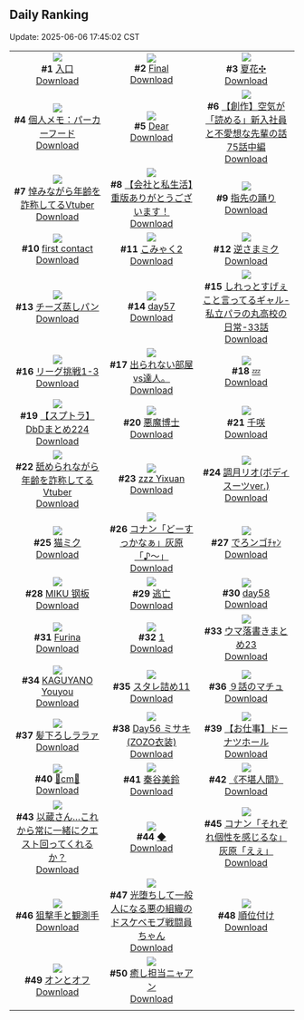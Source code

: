 ## Daily Ranking
Update: 2025-06-06 17:45:02 CST

|      |      |      |
| :----: | :----: | :----: |
| ![](https://i.pixiv.re/c/240x480/img-master/img/2025/06/04/00/00/05/131149496_p0_master1200.jpg)<br>**#1** [入口](https://www.pixiv.net/artworks/131149496)<br>[Download](https://i.pixiv.re/img-original/img/2025/06/04/00/00/05/131149496_p0.png) | ![](https://i.pixiv.re/c/240x480/img-master/img/2025/06/04/00/00/23/131149655_p0_master1200.jpg)<br>**#2** [Final](https://www.pixiv.net/artworks/131149655)<br>[Download](https://i.pixiv.re/img-original/img/2025/06/04/00/00/23/131149655_p0.png) | ![](https://i.pixiv.re/c/240x480/img-master/img/2025/06/04/21/44/28/131178880_p0_master1200.jpg)<br>**#3** [夏花✣](https://www.pixiv.net/artworks/131178880)<br>[Download](https://i.pixiv.re/img-original/img/2025/06/04/21/44/28/131178880_p0.jpg) |
| ![](https://i.pixiv.re/c/240x480/img-master/img/2025/06/05/06/00/09/131192831_p0_master1200.jpg)<br>**#4** [個人メモ：パーカーフード](https://www.pixiv.net/artworks/131192831)<br>[Download](https://i.pixiv.re/img-original/img/2025/06/05/06/00/09/131192831_p0.jpg) | ![](https://i.pixiv.re/c/240x480/img-master/img/2025/06/05/03/43/27/131191006_p0_master1200.jpg)<br>**#5** [Dear](https://www.pixiv.net/artworks/131191006)<br>[Download](https://i.pixiv.re/img-original/img/2025/06/05/03/43/27/131191006_p0.png) | ![](https://i.pixiv.re/c/240x480/img-master/img/2025/06/05/18/00/39/131205640_p0_master1200.jpg)<br>**#6** [【創作】空気が「読める」新入社員と不愛想な先輩の話75話中編](https://www.pixiv.net/artworks/131205640)<br>[Download](https://i.pixiv.re/img-original/img/2025/06/05/18/00/39/131205640_p0.jpg) |
| ![](https://i.pixiv.re/c/240x480/img-master/img/2025/06/04/21/26/02/131178083_p0_master1200.jpg)<br>**#7** [悼みながら年齢を詐称してるVtuber](https://www.pixiv.net/artworks/131178083)<br>[Download](https://i.pixiv.re/img-original/img/2025/06/04/21/26/02/131178083_p0.png) | ![](https://i.pixiv.re/c/240x480/img-master/img/2025/06/05/12/00/04/131198426_p0_master1200.jpg)<br>**#8** [【会社と私生活】重版ありがとうございます！](https://www.pixiv.net/artworks/131198426)<br>[Download](https://i.pixiv.re/img-original/img/2025/06/05/12/00/04/131198426_p0.jpg) | ![](https://i.pixiv.re/c/240x480/img-master/img/2025/06/04/00/25/13/131150983_p0_master1200.jpg)<br>**#9** [指先の踊り](https://www.pixiv.net/artworks/131150983)<br>[Download](https://i.pixiv.re/img-original/img/2025/06/04/00/25/13/131150983_p0.png) |
| ![](https://i.pixiv.re/c/240x480/img-master/img/2025/06/05/00/00/11/131184797_p0_master1200.jpg)<br>**#10** [first contact](https://www.pixiv.net/artworks/131184797)<br>[Download](https://i.pixiv.re/img-original/img/2025/06/05/00/00/11/131184797_p0.png) | ![](https://i.pixiv.re/c/240x480/img-master/img/2025/06/05/12/13/56/131198844_p0_master1200.jpg)<br>**#11** [こみゃく2](https://www.pixiv.net/artworks/131198844)<br>[Download](https://i.pixiv.re/img-original/img/2025/06/05/12/13/56/131198844_p0.png) | ![](https://i.pixiv.re/c/240x480/img-master/img/2025/06/04/00/00/27/131149683_p0_master1200.jpg)<br>**#12** [逆さまミク](https://www.pixiv.net/artworks/131149683)<br>[Download](https://i.pixiv.re/img-original/img/2025/06/04/00/00/27/131149683_p0.png) |
| ![](https://i.pixiv.re/c/240x480/img-master/img/2025/06/04/13/04/02/131164588_p0_master1200.jpg)<br>**#13** [チーズ蒸しパン](https://www.pixiv.net/artworks/131164588)<br>[Download](https://i.pixiv.re/img-original/img/2025/06/04/13/04/02/131164588_p0.jpg) | ![](https://i.pixiv.re/c/240x480/img-master/img/2025/06/04/02/34/01/131154689_p0_master1200.jpg)<br>**#14** [day57](https://www.pixiv.net/artworks/131154689)<br>[Download](https://i.pixiv.re/img-original/img/2025/06/04/02/34/01/131154689_p0.jpg) | ![](https://i.pixiv.re/c/240x480/img-master/img/2025/06/05/00/11/11/131185612_p0_master1200.jpg)<br>**#15** [しれっとすげぇこと言ってるギャル-私立パラの丸高校の日常-33話](https://www.pixiv.net/artworks/131185612)<br>[Download](https://i.pixiv.re/img-original/img/2025/06/05/00/11/11/131185612_p0.jpg) |
| ![](https://i.pixiv.re/c/240x480/img-master/img/2025/06/04/19/31/34/131173428_p0_master1200.jpg)<br>**#16** [リーグ挑戦1-3](https://www.pixiv.net/artworks/131173428)<br>[Download](https://i.pixiv.re/img-original/img/2025/06/04/19/31/34/131173428_p0.png) | ![](https://i.pixiv.re/c/240x480/img-master/img/2025/06/04/10/32/29/131161589_p0_master1200.jpg)<br>**#17** [出られない部屋vs達人。](https://www.pixiv.net/artworks/131161589)<br>[Download](https://i.pixiv.re/img-original/img/2025/06/04/10/32/29/131161589_p0.jpg) | ![](https://i.pixiv.re/c/240x480/img-master/img/2025/06/04/18/30/04/131171314_p0_master1200.jpg)<br>**#18** [💤](https://www.pixiv.net/artworks/131171314)<br>[Download](https://i.pixiv.re/img-original/img/2025/06/04/18/30/04/131171314_p0.png) |
| ![](https://i.pixiv.re/c/240x480/img-master/img/2025/06/04/16/52/32/131168653_p0_master1200.jpg)<br>**#19** [【スプトラ】DbDまとめ224](https://www.pixiv.net/artworks/131168653)<br>[Download](https://i.pixiv.re/img-original/img/2025/06/04/16/52/32/131168653_p0.png) | ![](https://i.pixiv.re/c/240x480/img-master/img/2025/06/05/00/00/10/131184785_p0_master1200.jpg)<br>**#20** [悪魔博士](https://www.pixiv.net/artworks/131184785)<br>[Download](https://i.pixiv.re/img-original/img/2025/06/05/00/00/10/131184785_p0.jpg) | ![](https://i.pixiv.re/c/240x480/img-master/img/2025/06/05/00/30/05/131186366_p0_master1200.jpg)<br>**#21** [千咲](https://www.pixiv.net/artworks/131186366)<br>[Download](https://i.pixiv.re/img-original/img/2025/06/05/00/30/05/131186366_p0.jpg) |
| ![](https://i.pixiv.re/c/240x480/img-master/img/2025/06/05/21/02/38/131212028_p0_master1200.jpg)<br>**#22** [舐められながら年齢を詐称してるVtuber](https://www.pixiv.net/artworks/131212028)<br>[Download](https://i.pixiv.re/img-original/img/2025/06/05/21/02/38/131212028_p0.png) | ![](https://i.pixiv.re/c/240x480/img-master/img/2025/06/05/18/10/08/131206066_p0_master1200.jpg)<br>**#23** [zzz Yixuan](https://www.pixiv.net/artworks/131206066)<br>[Download](https://i.pixiv.re/img-original/img/2025/06/05/18/10/08/131206066_p0.jpg) | ![](https://i.pixiv.re/c/240x480/img-master/img/2025/06/04/19/00/08/131172298_p0_master1200.jpg)<br>**#24** [調月リオ(ボディスーツver.)](https://www.pixiv.net/artworks/131172298)<br>[Download](https://i.pixiv.re/img-original/img/2025/06/04/19/00/08/131172298_p0.png) |
| ![](https://i.pixiv.re/c/240x480/img-master/img/2025/06/04/00/08/52/131150301_p0_master1200.jpg)<br>**#25** [猫ミク](https://www.pixiv.net/artworks/131150301)<br>[Download](https://i.pixiv.re/img-original/img/2025/06/04/00/08/52/131150301_p0.png) | ![](https://i.pixiv.re/c/240x480/img-master/img/2025/06/04/17/42/26/131169843_p0_master1200.jpg)<br>**#26** [コナン「どーすっかなぁ」灰原「♪〜」](https://www.pixiv.net/artworks/131169843)<br>[Download](https://i.pixiv.re/img-original/img/2025/06/04/17/42/26/131169843_p0.jpg) | ![](https://i.pixiv.re/c/240x480/img-master/img/2025/06/04/08/30/07/131159989_p0_master1200.jpg)<br>**#27** [でろンゴﾁｬﾝ](https://www.pixiv.net/artworks/131159989)<br>[Download](https://i.pixiv.re/img-original/img/2025/06/04/08/30/07/131159989_p0.jpg) |
| ![](https://i.pixiv.re/c/240x480/img-master/img/2025/06/05/00/02/56/131185220_p0_master1200.jpg)<br>**#28** [MIKU 钢板](https://www.pixiv.net/artworks/131185220)<br>[Download](https://i.pixiv.re/img-original/img/2025/06/05/00/02/56/131185220_p0.jpg) | ![](https://i.pixiv.re/c/240x480/img-master/img/2025/06/04/01/39/30/131153440_p0_master1200.jpg)<br>**#29** [逃亡](https://www.pixiv.net/artworks/131153440)<br>[Download](https://i.pixiv.re/img-original/img/2025/06/04/01/39/30/131153440_p0.jpg) | ![](https://i.pixiv.re/c/240x480/img-master/img/2025/06/04/02/38/35/131154773_p0_master1200.jpg)<br>**#30** [day58](https://www.pixiv.net/artworks/131154773)<br>[Download](https://i.pixiv.re/img-original/img/2025/06/04/02/38/35/131154773_p0.jpg) |
| ![](https://i.pixiv.re/c/240x480/img-master/img/2025/06/04/00/00/16/131149595_p0_master1200.jpg)<br>**#31** [Furina](https://www.pixiv.net/artworks/131149595)<br>[Download](https://i.pixiv.re/img-original/img/2025/06/04/00/00/16/131149595_p0.jpg) | ![](https://i.pixiv.re/c/240x480/img-master/img/2025/06/04/02/31/31/131154643_p0_master1200.jpg)<br>**#32** [1](https://www.pixiv.net/artworks/131154643)<br>[Download](https://i.pixiv.re/img-original/img/2025/06/04/02/31/31/131154643_p0.jpg) | ![](https://i.pixiv.re/c/240x480/img-master/img/2025/06/04/20/48/49/131176371_p0_master1200.jpg)<br>**#33** [ウマ落書きまとめ23](https://www.pixiv.net/artworks/131176371)<br>[Download](https://i.pixiv.re/img-original/img/2025/06/04/20/48/49/131176371_p0.jpg) |
| ![](https://i.pixiv.re/c/240x480/img-master/img/2025/06/05/20/15/25/131210085_p0_master1200.jpg)<br>**#34** [KAGUYANO Youyou](https://www.pixiv.net/artworks/131210085)<br>[Download](https://i.pixiv.re/img-original/img/2025/06/05/20/15/25/131210085_p0.jpg) | ![](https://i.pixiv.re/c/240x480/img-master/img/2025/06/05/09/22/10/131195920_p0_master1200.jpg)<br>**#35** [スタレ詰め11](https://www.pixiv.net/artworks/131195920)<br>[Download](https://i.pixiv.re/img-original/img/2025/06/05/09/22/10/131195920_p0.jpg) | ![](https://i.pixiv.re/c/240x480/img-master/img/2025/06/04/02/11/37/131154225_p0_master1200.jpg)<br>**#36** [９話のマチュ](https://www.pixiv.net/artworks/131154225)<br>[Download](https://i.pixiv.re/img-original/img/2025/06/04/02/11/37/131154225_p0.jpg) |
| ![](https://i.pixiv.re/c/240x480/img-master/img/2025/06/04/21/43/15/131178831_p0_master1200.jpg)<br>**#37** [髪下ろしララァ](https://www.pixiv.net/artworks/131178831)<br>[Download](https://i.pixiv.re/img-original/img/2025/06/04/21/43/15/131178831_p0.png) | ![](https://i.pixiv.re/c/240x480/img-master/img/2025/06/04/00/00/09/131149542_p0_master1200.jpg)<br>**#38** [Day56 ミサキ(ZOZO衣装)](https://www.pixiv.net/artworks/131149542)<br>[Download](https://i.pixiv.re/img-original/img/2025/06/04/00/00/09/131149542_p0.jpg) | ![](https://i.pixiv.re/c/240x480/img-master/img/2025/06/04/23/32/32/131183611_p0_master1200.jpg)<br>**#39** [【お仕事】ドーナツホール](https://www.pixiv.net/artworks/131183611)<br>[Download](https://i.pixiv.re/img-original/img/2025/06/04/23/32/32/131183611_p0.jpg) |
| ![](https://i.pixiv.re/c/240x480/img-master/img/2025/06/04/20/57/36/131176691_p0_master1200.jpg)<br>**#40** [🩷cm🩷](https://www.pixiv.net/artworks/131176691)<br>[Download](https://i.pixiv.re/img-original/img/2025/06/04/20/57/36/131176691_p0.png) | ![](https://i.pixiv.re/c/240x480/img-master/img/2025/06/05/20/52/34/131211453_p0_master1200.jpg)<br>**#41** [秦谷美鈴](https://www.pixiv.net/artworks/131211453)<br>[Download](https://i.pixiv.re/img-original/img/2025/06/05/20/52/34/131211453_p0.jpg) | ![](https://i.pixiv.re/c/240x480/img-master/img/2025/06/04/17/55/55/131170145_p0_master1200.jpg)<br>**#42** [《不堪人間》](https://www.pixiv.net/artworks/131170145)<br>[Download](https://i.pixiv.re/img-original/img/2025/06/04/17/55/55/131170145_p0.png) |
| ![](https://i.pixiv.re/c/240x480/img-master/img/2025/06/05/00/00/10/131184792_p0_master1200.jpg)<br>**#43** [以蔵さん…これから常に一緒にクエスト回ってくれるか？](https://www.pixiv.net/artworks/131184792)<br>[Download](https://i.pixiv.re/img-original/img/2025/06/05/00/00/10/131184792_p0.jpg) | ![](https://i.pixiv.re/c/240x480/img-master/img/2025/06/05/01/41/16/131188733_p0_master1200.jpg)<br>**#44** [◆](https://www.pixiv.net/artworks/131188733)<br>[Download](https://i.pixiv.re/img-original/img/2025/06/05/01/41/16/131188733_p0.jpg) | ![](https://i.pixiv.re/c/240x480/img-master/img/2025/06/05/18/30/27/131206668_p0_master1200.jpg)<br>**#45** [コナン「それぞれ個性を感じるな」灰原「えぇ」](https://www.pixiv.net/artworks/131206668)<br>[Download](https://i.pixiv.re/img-original/img/2025/06/05/18/30/27/131206668_p0.jpg) |
| ![](https://i.pixiv.re/c/240x480/img-master/img/2025/06/05/08/33/43/131195208_p0_master1200.jpg)<br>**#46** [狙撃手と観測手](https://www.pixiv.net/artworks/131195208)<br>[Download](https://i.pixiv.re/img-original/img/2025/06/05/08/33/43/131195208_p0.jpg) | ![](https://i.pixiv.re/c/240x480/img-master/img/2025/06/04/12/42/48/131164168_p0_master1200.jpg)<br>**#47** [光堕ちして一般人になる悪の組織のドスケベモブ戦闘員ちゃん](https://www.pixiv.net/artworks/131164168)<br>[Download](https://i.pixiv.re/img-original/img/2025/06/04/12/42/48/131164168_p0.png) | ![](https://i.pixiv.re/c/240x480/img-master/img/2025/06/04/12/05/34/131163450_p0_master1200.jpg)<br>**#48** [順位付け](https://www.pixiv.net/artworks/131163450)<br>[Download](https://i.pixiv.re/img-original/img/2025/06/04/12/05/34/131163450_p0.jpg) |
| ![](https://i.pixiv.re/c/240x480/img-master/img/2025/06/04/20/30/38/131175741_p0_master1200.jpg)<br>**#49** [オンとオフ](https://www.pixiv.net/artworks/131175741)<br>[Download](https://i.pixiv.re/img-original/img/2025/06/04/20/30/38/131175741_p0.png) | ![](https://i.pixiv.re/c/240x480/img-master/img/2025/06/04/10/17/55/131161570_p0_master1200.jpg)<br>**#50** [癒し担当ニャアン](https://www.pixiv.net/artworks/131161570)<br>[Download](https://i.pixiv.re/img-original/img/2025/06/04/10/17/55/131161570_p0.png) |
|      |
